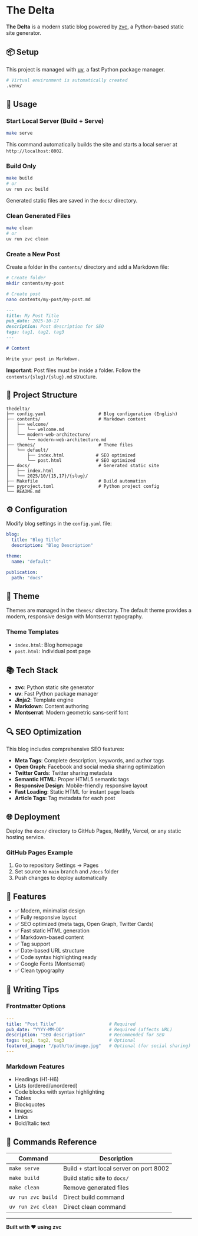 # The Delta

**The Delta** is a modern static blog powered by [zvc](https://github.com/zvc-project/zvc), a Python-based static site generator.

## 📦 Setup

This project is managed with [uv](https://github.com/astral-sh/uv), a fast Python package manager.

```bash
# Virtual environment is automatically created
.venv/
```

## 🚀 Usage

### Start Local Server (Build + Serve)

```bash
make serve
```

This command automatically builds the site and starts a local server at `http://localhost:8002`.

### Build Only

```bash
make build
# or
uv run zvc build
```

Generated static files are saved in the `docs/` directory.

### Clean Generated Files

```bash
make clean
# or
uv run zvc clean
```

### Create a New Post

Create a folder in the `contents/` directory and add a Markdown file:

```bash
# Create folder
mkdir contents/my-post

# Create post
nano contents/my-post/my-post.md
```

```markdown
---
title: My Post Title
pub_date: 2025-10-17
description: Post description for SEO
tags: tag1, tag2, tag3
---

# Content

Write your post in Markdown.
```

**Important**: Post files must be inside a folder. Follow the `contents/{slug}/{slug}.md` structure.

## 📁 Project Structure

```
thedelta/
├── config.yaml                    # Blog configuration (English)
├── contents/                      # Markdown content
│   ├── welcome/
│   │   └── welcome.md
│   └── modern-web-architecture/
│       └── modern-web-architecture.md
├── themes/                        # Theme files
│   └── default/
│       ├── index.html            # SEO optimized
│       └── post.html             # SEO optimized
├── docs/                          # Generated static site
│   ├── index.html
│   └── 2025/10/{15,17}/{slug}/
├── Makefile                       # Build automation
├── pyproject.toml                 # Python project config
└── README.md
```

## ⚙️ Configuration

Modify blog settings in the `config.yaml` file:

```yaml
blog:
  title: "Blog Title"
  description: "Blog Description"

theme:
  name: "default"

publication:
  path: "docs"
```

## 🎨 Theme

Themes are managed in the `themes/` directory. The default theme provides a modern, responsive design with Montserrat typography.

### Theme Templates

- `index.html`: Blog homepage
- `post.html`: Individual post page

## 📚 Tech Stack

- **zvc**: Python static site generator
- **uv**: Fast Python package manager
- **Jinja2**: Template engine
- **Markdown**: Content authoring
- **Montserrat**: Modern geometric sans-serif font

## 🔍 SEO Optimization

This blog includes comprehensive SEO features:

- **Meta Tags**: Complete description, keywords, and author tags
- **Open Graph**: Facebook and social media sharing optimization
- **Twitter Cards**: Twitter sharing metadata
- **Semantic HTML**: Proper HTML5 semantic tags
- **Responsive Design**: Mobile-friendly responsive layout
- **Fast Loading**: Static HTML for instant page loads
- **Article Tags**: Tag metadata for each post

## 🌐 Deployment

Deploy the `docs/` directory to GitHub Pages, Netlify, Vercel, or any static hosting service.

### GitHub Pages Example

1. Go to repository Settings → Pages
2. Set source to `main` branch and `/docs` folder
3. Push changes to deploy automatically

## 🎯 Features

- ✅ Modern, minimalist design
- ✅ Fully responsive layout
- ✅ SEO optimized (meta tags, Open Graph, Twitter Cards)
- ✅ Fast static HTML generation
- ✅ Markdown-based content
- ✅ Tag support
- ✅ Date-based URL structure
- ✅ Code syntax highlighting ready
- ✅ Google Fonts (Montserrat)
- ✅ Clean typography

## 📝 Writing Tips

### Frontmatter Options

```yaml
---
title: "Post Title"                    # Required
pub_date: "YYYY-MM-DD"                 # Required (affects URL)
description: "SEO description"         # Recommended for SEO
tags: tag1, tag2, tag3                 # Optional
featured_image: "/path/to/image.jpg"   # Optional (for social sharing)
---
```

### Markdown Features

- Headings (H1-H6)
- Lists (ordered/unordered)
- Code blocks with syntax highlighting
- Tables
- Blockquotes
- Images
- Links
- Bold/Italic text

## 🚀 Commands Reference

| Command | Description |
|---------|-------------|
| `make serve` | Build + start local server on port 8002 |
| `make build` | Build static site to `docs/` |
| `make clean` | Remove generated files |
| `uv run zvc build` | Direct build command |
| `uv run zvc clean` | Direct clean command |

---

**Built with ❤️ using zvc**
